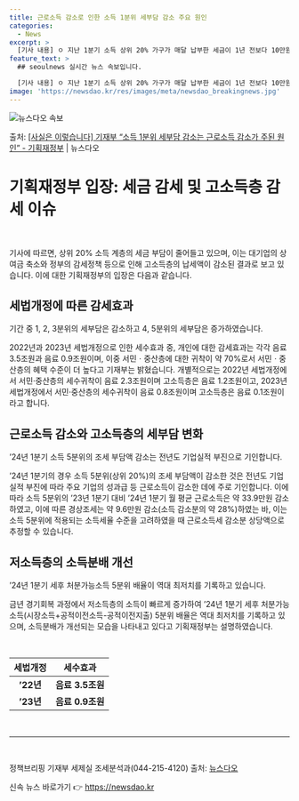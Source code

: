 ```yaml
---
title: 근로소득 감소로 인한 소득 1분위 세부담 감소 주요 원인
categories:
  - News
excerpt: >
  [기사 내용] ㅇ 지난 1분기 소득 상위 20% 가구가 매달 납부한 세금이 1년 전보다 10만원 넘게 줄어든…
feature_text: >
  ## seoulnews 실시간 뉴스 속보입니다.

  [기사 내용] ㅇ 지난 1분기 소득 상위 20% 가구가 매달 납부한 세금이 1년 전보다 10만원 넘게 줄어든…
image: 'https://newsdao.kr/res/images/meta/newsdao_breakingnews.jpg'
---
```


![뉴스다오 속보](https://newsdao.kr/res/images/meta/newsdao_breakingnews.jpg)

<p>출처: <a href="https://newsdao.kr/3932" rel="dofollow">[사실은 이렇습니다] 기재부 “소득 1분위 세부담 감소는 근로소득 감소가 주된 원인” - 기획재정부</a> | 뉴스다오</p>

<h1>기획재정부 입장: 세금 감세 및 고소득층 감세 이슈</h1>
<p data-ke-size="size16">&nbsp;</p>
<p>기사에 따르면, 상위 20% 소득 계층의 세금 부담이 줄어들고 있으며, 이는 대기업의 상여금 축소와 정부의 감세정책 등으로 인해 고소득층의 납세액이 감소된 결과로 보고 있습니다. 이에 대한 기획재정부의 입장은 다음과 같습니다.</p>
<h2>세법개정에 따른 감세효과</h2>
<p data-ke-size="size16">기간 중 1, 2, 3분위의 세부담은 감소하고 4, 5분위의 세부담은 증가하였습니다.</p>
<p>2022년과 2023년 세법개정으로 인한 세수효과 중, 개인에 대한 감세효과는 각각 음료 3.5조원과 음료 0.9조원이며, 이중 서민ㆍ중산층에 대한 귀착이 약 70%로서 서민ㆍ중산층의 혜택 수준이 더 높다고 기재부는 밝혔습니다. 개별적으로는 2022년 세법개정에서 서민·중산층의 세수귀착이 음료 2.3조원이며 고소득층은 음료 1.2조원이고, 2023년 세법개정에서 서민·중산층의 세수귀착이 음료 0.8조원이며 고소득층은 음료 0.1조원이라고 합니다.</p>
<h2>근로소득 감소와 고소득층의 세부담 변화</h2>
<p data-ke-size="size16">’24년 1분기 소득 5분위의 조세 부담액 감소는 전년도 기업실적 부진으로 기인합니다.</p>
<p>’24년 1분기의 경우 소득 5분위(상위 20%)의 조세 부담액이 감소한 것은 전년도 기업실적 부진에 따라 주요 기업의 성과급 등 근로소득이 감소한 데에 주로 기인합니다. 이에 따라 소득 5분위의 ’23년 1분기 대비 ’24년 1분기 월 평균 근로소득은 약 33.9만원 감소하였고, 이에 따른 경상조세는 약 9.6만원 감소(소득 감소분의 약 28%)하였는 바, 이는 소득 5분위에 적용되는 소득세율 수준을 고려하였을 때 근로소득세 감소분 상당액으로 추정할 수 있습니다.</p>
<h2>저소득층의 소득분배 개선</h2>
<p data-ke-size="size16">’24년 1분기 세후 처분가능소득 5분위 배율이 역대 최저치를 기록하고 있습니다.</p>
<p>금년 경기회복 과정에서 저소득층의 소득이 빠르게 증가하여 ’24년 1분기 세후 처분가능소득(시장소득+공적이전소득-공적이전지출) 5분위 배율은 역대 최저치를 기록하고 있으며, 소득분배가 개선되는 모습을 나타내고 있다고 기획재정부는 설명하였습니다.</p>
<p data-ke-size="size16">&nbsp;</p>
<table>
	<thead>
		<tr>
			<th scope="col">세법개정</th>
			<th scope="col">세수효과</th>
		</tr>
	</thead>
	<tbody>
		<tr>
			<td style="text-align: center; height: 17px;"><b>’22년</b></td>
			<td style="text-align: center; height: 17px;"><b>음료 3.5조원</b></td>
		</tr>
		<tr>
			<td style="text-align: center; height: 17px;"><b>’23년</b></td>
			<td style="text-align: center; height: 17px;"><b>음료 0.9조원</b></td>
		</tr>
	</tbody>
</table>
<p data-ke-size="size16">&nbsp;</p>
<hr>
<p data-ke-size="size16">&nbsp;</p>
<p>정책브리핑 기재부 세제실 조세분석과(044-215-4120) 출처: <a href="https://newsdao.kr/3932">뉴스다오</a></p> 

신속 뉴스 바로가기 👉 <a href="https://newsdao.kr" rel="dofollow">https://newsdao.kr</a>


